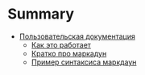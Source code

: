 # Summary

* [Пользовательская документация](./README.md#пользовательская-документация)
    * [Как это работает](./README.md#как-это-работает)
    * [Кратко про маркадун](./README.md#кратко-про-маркадун)
    * [Пример синтаксиса маркдаун](./README.md#пример-синтаксиса-маркдаун)
